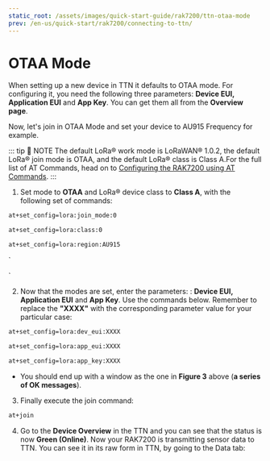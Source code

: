```yaml
---
static_root: /assets/images/quick-start-guide/rak7200/ttn-otaa-mode
prev: /en-us/quick-start/rak7200/connecting-to-ttn/
---
```


# OTAA Mode

When setting up a new device in TTN it defaults to OTAA mode. For configuring it, you need the following three parameters: **Device EUI, Application EUI** and **App Key**. You can get them all from the **Overview page**.

<rk-img
  :src="`${$frontmatter.static_root}/nt8drr212njdt10py0db.png`"
  width="100%"
  figure-number="1"
  caption="Device OTAA Parameters"
/>

Now, let's join in OTAA Mode and set your device to AU915 Frequency for example.

::: tip 📝 NOTE
The default LoRa® work mode is LoRaWAN® 1.0.2, the default LoRa® join mode is OTAA, and the default LoRa® class is Class A.For the full list of AT Commands, head on to [Configuring the RAK7200 using AT Commands](../configuring-the-rak7200.html).
:::

1. Set mode to **OTAA** and LoRa® device class to **Class A**, with the following set of commands:

```bash
at+set_config=lora:join_mode:0
```

```bash
at+set_config=lora:class:0
```

```bash
at+set_config=lora:region:AU915
```

`

`

<rk-img
  :src="`${$frontmatter.static_root}/bnax7ppemxgzwzwzibmw.jpg`"
  width="60%"
  figure-number="2"
  caption="Setting up the RAK7200 Operation Mode"
/>

2. Now that the modes are set, enter the parameters: : **Device EUI, Application EUI** and **App Key**. Use the commands below. Remember to replace the **"XXXX"** with the corresponding parameter value for your particular case:

```bash
at+set_config=lora:dev_eui:XXXX
```

```bash
at+set_config=lora:app_eui:XXXX
```

```bash
at+set_config=lora:app_key:XXXX
```

<rk-img
  :src="`${$frontmatter.static_root}/u6bvilfgirchkipjzcvm.jpg`"
  width="60%"
  figure-number="3"
  caption="Setting up the RAK7200 OTAA Parameters"
/>

- You should end up with a window as the one in **Figure 3** above (**a series of OK messages**).

3. Finally execute the join command:

```bash
at+join
```

<rk-img
  :src="`${$frontmatter.static_root}/fbrritkvpvvzvl69xosg.jpg`"
  width="60%"
  figure-number="4"
  caption="Join Command"
/>

4. Go to the **Device Overview** in the TTN and you can see that the status is now **Green (Online)**. Now your RAK7200 is transmitting sensor data to TTN. You can see it in its raw form in TTN, by going to the Data tab:

<rk-img
  :src="`${$frontmatter.static_root}/qw27owcgw812gsf2bcc1.png`"
  width="100%"
  figure-number="5"
  caption="Device Application Data"
/>

